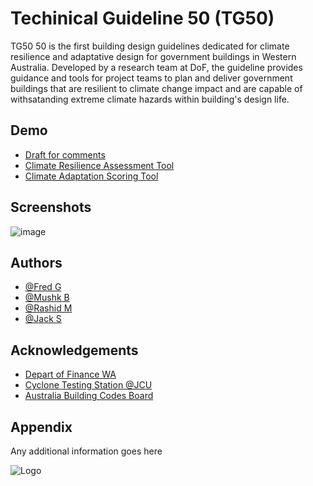 
# Techinical Guideline 50 (TG50)

TG50 50 is the first building design guidelines dedicated for climate resilience and adaptative design for government buildings in Western Australia. Developed by a research team at DoF, the guideline provides guidance and tools for project teams to plan and deliver government buildings that are resilient to climate change impact and are capable of withsatanding extreme climate hazards within building's design life.


## Demo

 - [Draft for comments](https://buildingadapt.github.ion/Draft%202%20TG050_040625.pdf) 
 - [Climate Resilience Assessment Tool](https://buildingadapt.github.io/TG50/screeningv1.xlsx)
 - [Climate Adaptation Scoring Tool](https://www.wa.gov.au/organisation/department-of-finance)

 




## Screenshots

![image](https://github.com/user-attachments/assets/3cb8a1c3-26d7-425f-b1e6-d23647ac78ad)

## Authors

- [@Fred G](https://www.github.com/gbuilding)
- [@Mushk B](https://www.github.com/gbuilding)
- [@Rashid M](https://www.github.com/gbuilding)
- [@Jack S](https://www.github.com/gbuilding)

## Acknowledgements

 - [Depart of Finance WA](https://www.wa.gov.au/organisation/department-of-finance)
 - [Cyclone Testing Station @JCU](https://www.jcu.edu.au/cyclone-testing-station)
 - [Australia Building Codes Board](https://www.abcb.gov.au/)


## Appendix

Any additional information goes here

![Logo](https://dev-to-uploads.s3.amazonaws.com/uploads/articles/th5xamgrr6se0x5ro4g6.png)

